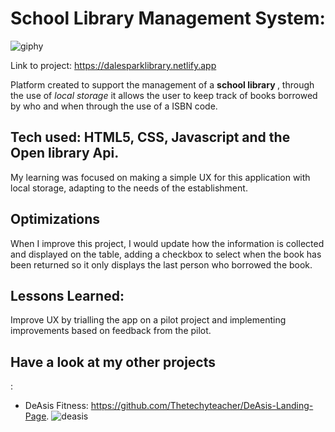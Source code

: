 <h1>School Library Management System:</h1>

![giphy](https://user-images.githubusercontent.com/117657937/222741100-be933ce1-0721-4c6e-88ee-b662c92e7057.gif)


Link to project: https://dalesparklibrary.netlify.app

Platform created to support the management of a <b> school library </b>, through the use of <em>local storage</em> it allows the user to keep track of books borrowed by who and when through the use of a ISBN code.


<h2>Tech used: HTML5, CSS, Javascript and the Open library Api.</h2>

My learning was focused on making a simple UX for this application with local storage, adapting to the needs of the establishment. 


<h2>Optimizations</h2>

When I improve this project, I would update how the information is collected and displayed on the table, adding a checkbox to select when the book has been returned so it only displays the last person who borrowed the book. 


<h2>Lessons Learned:</h2>

Improve UX by trialling the app on a pilot project and implementing improvements based on feedback from the pilot. 


<h2> Have a look at my other projects </h2>:

- DeAsis Fitness: https://github.com/Thetechyteacher/DeAsis-Landing-Page. ![deasis](https://user-images.githubusercontent.com/117657937/222741148-2a8ffebf-5ca4-42c4-b8b5-d8a40fdef8c5.gif)

